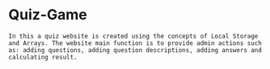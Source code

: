 # Quiz-Game
    In this a quiz website is created using the concepts of Local Storage and Arrays. The website main function is to provide admin actions such as: adding questions, adding question descriptions, adding answers and calculating result.
